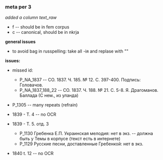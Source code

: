 ### meta per 3

*added a column text_raw*  
* f -- should be in fem corpus
* c -- canonical, should be in nkrja

**general issues**
* to avoid bag in russpelling: take all -iя and replase with ""


**issues:**  
* missed id: 
	* P_NA_1837 -- СО. 1837. Ч. 185. № 12. С. 397-400. Подпись: Головачов.
	* P_NA_1837_188_22 -- СО. 1837. Ч. 188. № 21. С. 5-8.
Я. Драгоманов. Баллада (С нем., из уланда)
* P_1305 -- many repeats (refrain)


* 1839 - T. 4 -- no OCR  

* 1839 - Т. 5. отд. 3
	* Р_1130 Гребенка Е.П. Украинская мелодия: нет в экз. -- должна быть у Темы в корпусе (текст есть в интернете)
	* Р_1129 Русские песни, доставленные Гребенкой: нет в экз.

* 1840 t. 12 -- no OCR 